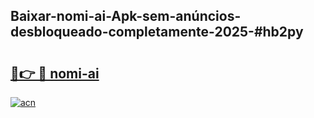 ## Baixar-nomi-ai-Apk-sem-anúncios-desbloqueado-completamente-2025-#hb2py

# <h2><a href="https://ainizakaria.my?title=nomi-ai&ref=20M">🔗👉 🔴 nomi-ai</a></h2>

[![acn](https://github.com/user-attachments/assets/0f9c940e-d8b0-45ae-aac7-cd30a18b3e1c)](https://ainizakaria.my?title=nomi-ai&ref=20M)

